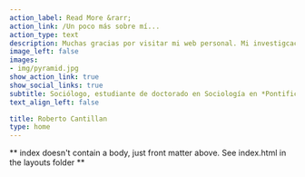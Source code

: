 ```yaml
---
action_label: Read More &rarr;
action_link: /Un poco más sobre mí...
action_type: text
description: Muchas gracias por visitar mi web personal. Mi investigcación doctoral esta enfocada en estudiar la configuración de las desigualdades socio-políticas en Chile durante los útlimos diez años. Con una perspectiva estructural y de redes, me inetersa analizar  los sesgos que establecen los mecanismos de la *homofilia* y de la *consolidación* en la formación de pautas de interacción individuales y grupales. Para esto uso los datos del Estudio Longitudinal Social de Chile (ELSOC), en específico, los instrumentos que miden redes personales y comportamiento voluntario-asociativo. Me interesan las técnicas de análisis de redes sociales, los modelos estadísticos para redes egocentradas, el análisis multinivel y longitudinal y los datos de opinión pública. Por ahora, este espacio funciona como un repositorio de mi trabajo académico y profesional. También, espero compartir reflexiones teóricas y metodológicas, así como códigos reproducibles de análisis estadísticos (R)
image_left: false
images:
- img/pyramid.jpg
show_action_link: true
show_social_links: true
subtitle: Sociólogo, estudiante de doctorado en Sociología en *Pontificia Universidad Católica de Chile (PUC)*. 
text_align_left: false

title: Roberto Cantillan
type: home
---
```


** index doesn't contain a body, just front matter above.
See index.html in the layouts folder **
